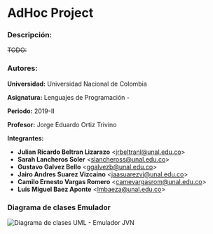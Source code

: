 # AdHoc Project

### Descripción:
~~TODO:~~

### Autores:

**Universidad:** Universidad Nacional de Colombia

**Asignatura:** Lenguajes de Programación - 

**Periodo:** 2019-II

**Profesor:**
Jorge Eduardo Ortiz Trivino

**Integrantes:**

* **Julian Ricardo Beltran Lizarazo** \<jrbeltranl@unal.edu.co\> 
* **Sarah Lancheros Soler** \<slancheross@unal.edu.co\>
* **Gustavo Galvez Bello** \<ggalvezb@unal.edu.co\>
* **Jairo Andres Suarez Vizcaino** \<jaasuarezvi@unal.edu.co\>
* **Camilo Ernesto Vargas Romero** \<camevargasrom@unal.edu.co\>
* **Luis Miguel Baez Aponte** \<lmbaeza@unal.edu.co\>

### Diagrama de clases Emulador

![Diagrama de clases UML - Emulador JVN](https://i.ibb.co/vdLf824/Diagrama-UML-Emulador-white.png)